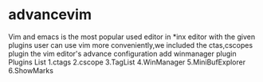advancevim
==========
Vim and emacs is the most popular used editor in *inx editor
with the given plugins user can use vim more conveniently,we included the ctas,cscopes plugin
the vim editor's advance configuration
add winmanager plugin
Plugins List
1.ctags
2.cscope
3.TagList
4.WinManager
5.MiniBufExplorer
6.ShowMarks
